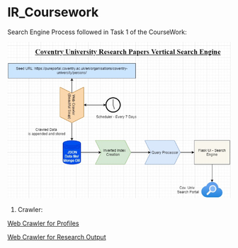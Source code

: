 # IR_Coursework

Search Engine Process followed in Task 1 of the CourseWork:

![alt text](https://github.com/rajaramkuberan/IR_Coursework/blob/main/Search_Engine.jpg)


1. Crawler: 

[Web Crawler for Profiles](https://github.com/rajaramkuberan/IR_Coursework/tree/main/IRCW_Codes/Search_Engine_Coventry/pureportal_search_engine/Crawler_bs4/Crawler_Profile)

[Web Crawler for Research Output](https://github.com/rajaramkuberan/IR_Coursework/tree/main/IRCW_Codes/Search_Engine_Coventry/pureportal_search_engine/Crawler_bs4/Crawler_Paper)
